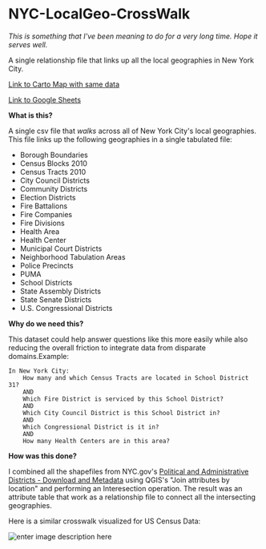 # NYC-LocalGeo-CrossWalk
*This is something that I've been meaning to do for a very long time. Hope it serves well.*

A single relationship file that links up all the local geographies in New York City.

[Link to Carto Map with same data](https://nyu.carto.com/u/varun-cusp2/builder/8ba55666-2289-4206-8165-60fc4601e35c/embed)

[Link to Google Sheets](https://docs.google.com/spreadsheets/d/e/2PACX-1vS1YkNk0JlVNrJehoDvbyodd0zkqyh19MkRmqaYV6CRyDLFwquuv0VbJ9iY2UeormzFZZ3Z0k6dkUmO/pubhtml#)

**What is this?**

A single csv file that *walks* across all of New York City's local geographies. This file links up the following geographies in a single tabulated file:

 - Borough Boundaries 
 - Census Blocks 2010 
 - Census Tracts 2010 
 - City Council Districts 
 - Community Districts 
 - Election Districts 
 - Fire Battalions 
 - Fire Companies 
 - Fire Divisions 
 - Health Area 
 - Health Center 
 - Municipal Court Districts 
 - Neighborhood Tabulation Areas
 - Police Precincts 
 - PUMA
 - School Districts 
 - State Assembly Districts 
 - State Senate Districts 
 - U.S. Congressional Districts 

**Why do we need this?**

This dataset could help answer questions like this more easily while also reducing the overall friction to integrate data from disparate domains.Example:

    In New York City:
	    How many and which Census Tracts are located in School District 31?
	    AND 
	    Which Fire District is serviced by this School District?
	    AND 
	    Which City Council District is this School District in?
	    AND 
	    Which Congressional District is it in?
	    AND
	    How many Health Centers are in this area?
	  


**How was this done?**

I combined all the shapefiles from NYC.gov's [Political and Administrative Districts - Download and Metadata](https://www1.nyc.gov/site/planning/data-maps/open-data/districts-download-metadata.page) using QGIS's "Join attributes by location" and performing an Interesection operation. The result was an attribute table that work as a relationship file to connect all the intersecting geographies.


Here is a similar crosswalk visualized for US Census Data:

![enter image description here](http://mcdc.missouri.edu/geography/sumlevs/censusgeochart.png)
